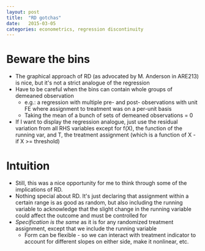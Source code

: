 ```yaml
---
layout: post
title:  "RD gotchas"
date:   2015-03-05
categories: econometrics, regression discontinuity
---
```


# Beware the bins

- The graphical approach of RD (as advocated by M. Anderson in ARE213) is nice, but it's not a strict analogue of the regression
- Have to be careful when the bins can contain whole groups of demeaned observation
    + e.g.: a regression with multiple pre- and post- observations with unit FE where assignment to treatment was on a per-unit basis
    + Taking the mean of a bunch of sets of demeaned observations = 0
- If I want to display the regression analogue, just use the residual variation from all RHS variables except for f(X), the function of the running var, and T, the treatment assignment (which is a function of X - if X >= threshold)

# Intuition

- Still, this was a nice opportunity for me to think through some of the implications of RD.
- Nothing special about RD. It's just declaring that assignment within a certain range is as good as random, but also including the running variable to acknowledge that the slight change in the running variable could affect the outcome and must be controlled for
- *Specification is the same* as it is for any randomized treatment assignment, except that we include the running variable
    + Form can be flexible - so we can interact with treatment indicator to account for different slopes on either side, make it nonlinear, etc.
